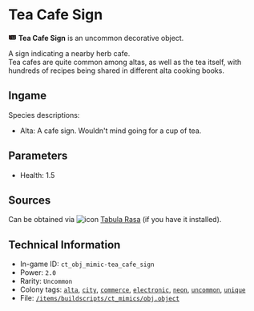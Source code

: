 # Tea Cafe Sign

<img src="https://raw.githubusercontent.com/Ceterai/Enternia/main/objects/alta/eds/decorative/table/icon.png" alt="Tea Cafe Sign icon" loading="lazy" width="auto" height="16px"/> **Tea Cafe Sign** is an uncommon decorative object.

A sign indicating a nearby herb cafe.  
Tea cafes are quite common among altas, as well as the tea itself, with hundreds of recipes being shared in different alta cooking books.

## Ingame

Species descriptions:

- Alta: A cafe sign. Wouldn't mind going for a cup of tea.

## Parameters

- Health: 1.5

## Sources

Can be obtained via <img src="https://steamuserimages-a.akamaihd.net/ugc/263843960696222713/3EC9A7C005541F7D577EBCB8C5736B4EFC9973D6/" alt="icon" width="8" height="12"/> [Tabula Rasa](https://community.playstarbound.com/resources/the-tabula-rasa.3222/) (if you have it installed).

## Technical Information

- In-game ID: `ct_obj_mimic-tea_cafe_sign`
- Power: `2.0`
- Rarity: `Uncommon`
- Colony tags: [`alta`](https://ceterai.github.io/MyEnternia/Wiki/Tags/Alta), [`city`](https://ceterai.github.io/MyEnternia/Wiki/Tags/City), [`commerce`](https://ceterai.github.io/MyEnternia/Wiki/Tags/Commerce), [`electronic`](https://ceterai.github.io/MyEnternia/Wiki/Tags/Electronic), [`neon`](https://ceterai.github.io/MyEnternia/Wiki/Tags/Neon), [`uncommon`](https://ceterai.github.io/MyEnternia/Wiki/Tags/Uncommon), [`unique`](https://ceterai.github.io/MyEnternia/Wiki/Tags/Unique)
- File: [`/items/buildscripts/ct_mimics/obj.object`](https://github.com/Ceterai/Enternia/blob/main/items/buildscripts/ct_mimics/obj.object)

